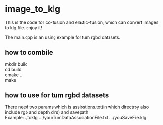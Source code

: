 # image_to_klg
This is the code for co-fusion and elastic-fusion, which can convert images to klg file. enjoy it! 

The main.cpp is an using example for tum rgbd datasets.


## how to combile  
mkdir build  
cd build  
cmake ..  
make  

## how to use for tum rgbd datasets  
There need two params which is assiostions.txt(in which directroy also include rgb and depth dirs) and savepath  
Example: ./toklg   .../yourTumDataAssociationFile.txt   .../youSaveFile.klg  
